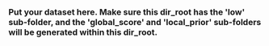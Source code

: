 ### Put your dataset here. Make sure this dir_root has the 'low' sub-folder, and the 'global_score' and 'local_prior' sub-folders will be generated within this dir_root.

